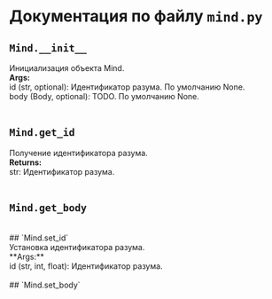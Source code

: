 # Документация по файлу `mind.py`

## `Mind.__init__`<br>
Инициализация объекта Mind.<br>
**Args:**<br>
id (str, optional): Идентификатор разума. По умолчанию None.<br>
body (Body, optional): TODO. По умолчанию None.<br>
<br>
## `Mind.get_id`<br>
Получение идентификатора разума.<br>
**Returns:**<br>
str: Идентификатор разума.<br>
<br>
## `Mind.get_body`<br>
<br>
## `Mind.set_id`<br>
Установка идентификатора разума.<br>
**Args:**<br>
id (str, int, float): Идентификатор разума.<br>
<br>
## `Mind.set_body`<br>
<br>
